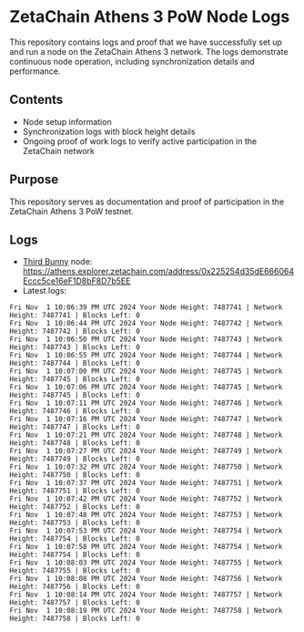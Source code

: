# ZetaChain Athens 3 PoW Node Logs
This repository contains logs and proof that we have successfully set up and run a node on the ZetaChain Athens 3 network. The logs demonstrate continuous node operation, including synchronization details and performance.

## Contents
- Node setup information
- Synchronization logs with block height details
- Ongoing proof of work logs to verify active participation in the ZetaChain network

## Purpose
This repository serves as documentation and proof of participation in the ZetaChain Athens 3 PoW testnet.

## Logs

- [Third Bunny](https://thirdbunny.xyz/) node: https://athens.explorer.zetachain.com/address/0x225254d35dE666064Eccc5ce16eF1D8bF8D7b5EE
- Latest logs:
```
Fri Nov  1 10:06:39 PM UTC 2024 Your Node Height: 7487741 | Network Height: 7487741 | Blocks Left: 0
Fri Nov  1 10:06:44 PM UTC 2024 Your Node Height: 7487742 | Network Height: 7487742 | Blocks Left: 0
Fri Nov  1 10:06:50 PM UTC 2024 Your Node Height: 7487743 | Network Height: 7487743 | Blocks Left: 0
Fri Nov  1 10:06:55 PM UTC 2024 Your Node Height: 7487744 | Network Height: 7487744 | Blocks Left: 0
Fri Nov  1 10:07:00 PM UTC 2024 Your Node Height: 7487745 | Network Height: 7487745 | Blocks Left: 0
Fri Nov  1 10:07:06 PM UTC 2024 Your Node Height: 7487745 | Network Height: 7487745 | Blocks Left: 0
Fri Nov  1 10:07:11 PM UTC 2024 Your Node Height: 7487746 | Network Height: 7487746 | Blocks Left: 0
Fri Nov  1 10:07:16 PM UTC 2024 Your Node Height: 7487747 | Network Height: 7487747 | Blocks Left: 0
Fri Nov  1 10:07:21 PM UTC 2024 Your Node Height: 7487748 | Network Height: 7487748 | Blocks Left: 0
Fri Nov  1 10:07:27 PM UTC 2024 Your Node Height: 7487749 | Network Height: 7487749 | Blocks Left: 0
Fri Nov  1 10:07:32 PM UTC 2024 Your Node Height: 7487750 | Network Height: 7487750 | Blocks Left: 0
Fri Nov  1 10:07:37 PM UTC 2024 Your Node Height: 7487751 | Network Height: 7487751 | Blocks Left: 0
Fri Nov  1 10:07:42 PM UTC 2024 Your Node Height: 7487752 | Network Height: 7487752 | Blocks Left: 0
Fri Nov  1 10:07:48 PM UTC 2024 Your Node Height: 7487753 | Network Height: 7487753 | Blocks Left: 0
Fri Nov  1 10:07:53 PM UTC 2024 Your Node Height: 7487754 | Network Height: 7487754 | Blocks Left: 0
Fri Nov  1 10:07:58 PM UTC 2024 Your Node Height: 7487754 | Network Height: 7487754 | Blocks Left: 0
Fri Nov  1 10:08:03 PM UTC 2024 Your Node Height: 7487755 | Network Height: 7487755 | Blocks Left: 0
Fri Nov  1 10:08:08 PM UTC 2024 Your Node Height: 7487756 | Network Height: 7487756 | Blocks Left: 0
Fri Nov  1 10:08:14 PM UTC 2024 Your Node Height: 7487757 | Network Height: 7487757 | Blocks Left: 0
Fri Nov  1 10:08:19 PM UTC 2024 Your Node Height: 7487758 | Network Height: 7487758 | Blocks Left: 0
```
